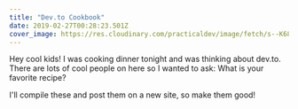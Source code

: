 ```yaml
---
title: "Dev.to Cookbook"
date: 2019-02-27T00:28:23.501Z
cover_image: https://res.cloudinary.com/practicaldev/image/fetch/s--K68W631F--/c_imagga_scale,f_auto,fl_progressive,h_420,q_auto,w_1000/https://thepracticaldev.s3.amazonaws.com/i/tu8g8p35ttnjirbvpxzi.jpg
---
```

Hey cool kids! I was cooking dinner tonight and was thinking about dev.to. There are lots of cool people on here so I wanted to ask: 
What is your favorite recipe?

I'll compile these and post them on a new site, so make them good!